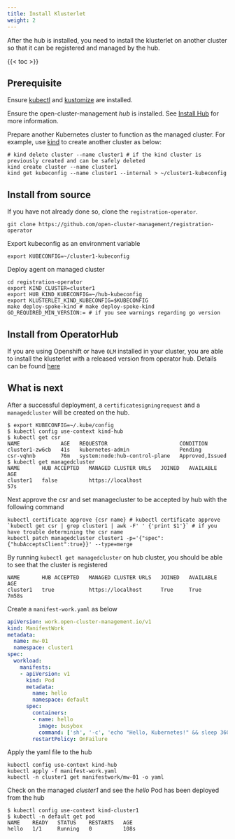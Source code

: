 ```yaml
---
title: Install Klusterlet
weight: 2
---
```


After the hub is installed, you need to install the klusterlet on another cluster so that it can be registered and managed by the hub.

<!-- spellchecker-disable -->

{{< toc >}}

<!-- spellchecker-enable -->

## Prerequisite

Ensure [kubectl](https://kubernetes.io/docs/tasks/tools/install-kubectl/) and [kustomize](https://kubernetes-sigs.github.io/kustomize/installation/) are installed.

Ensure the open-cluster-management _hub_ is installed. See [Install Hub](install-hub.md) for more information.

Prepare another Kubernetes cluster to function as the managed cluster. For example, use [kind](https://kind.sigs.k8s.io/docs/user/quick-start/) to create another cluster as below:

```Shell
# kind delete cluster --name cluster1 # if the kind cluster is previously created and can be safely deleted
kind create cluster --name cluster1
kind get kubeconfig --name cluster1 --internal > ~/cluster1-kubeconfig
```

## Install from source

If you have not already done so, clone the `registration-operator`.

```Shell
git clone https://github.com/open-cluster-management/registration-operator
```

Export kubeconfig as an environment variable

```
export KUBECONFIG=~/cluster1-kubeconfig
```

Deploy agent on managed cluster

```Shell
cd registration-operator
export KIND_CLUSTER=cluster1
export HUB_KIND_KUBECONFIG=~/hub-kubeconfig
export KLUSTERLET_KIND_KUBECONFIG=$KUBECONFIG
make deploy-spoke-kind # make deploy-spoke-kind GO_REQUIRED_MIN_VERSION:= # if you see warnings regarding go version
```

## Install from OperatorHub
If you are using Openshift or have `OLM` installed in your cluster, you are able to install the klusterlet with a released version from operator hub. Details can be found [here](https://operatorhub.io/operator/klusterlet)

## What is next

After a successful deployment, a `certificatesigningrequest` and a `managedcluster` will
be created on the hub.

```Shell
$ export KUBECONFIG=~/.kube/config
$ kubectl config use-context kind-hub
$ kubectl get csr
NAME             AGE   REQUESTOR                       CONDITION
cluster1-zw6cb   41s   kubernetes-admin                Pending
csr-vqhnb        76m   system:node:hub-control-plane   Approved,Issued
$ kubectl get managedcluster
NAME       HUB ACCEPTED   MANAGED CLUSTER URLS   JOINED   AVAILABLE   AGE
cluster1   false          https://localhost                           57s
```

Next approve the csr and set managecluster to be accepted by hub with the following command

```Shell
kubectl certificate approve {csr name} # kubectl certificate approve `kubectl get csr | grep cluster1 | awk -F' ' {'print $1'}` # if you have trouble determining the csr name
kubectl patch managedcluster cluster1 -p='{"spec":{"hubAcceptsClient":true}}' --type=merge
```

By running `kubectl get managedcluster` on hub cluster, you should be able to see that the cluster is registered

```Shell
NAME       HUB ACCEPTED   MANAGED CLUSTER URLS   JOINED   AVAILABLE   AGE
cluster1   true           https://localhost      True     True        7m58s
```

Create a `manifest-work.yaml` as below

```yaml
apiVersion: work.open-cluster-management.io/v1
kind: ManifestWork
metadata:
  name: mw-01
  namespace: cluster1
spec:
  workload:
    manifests:
    - apiVersion: v1
      kind: Pod
      metadata:
        name: hello
        namespace: default
      spec:
        containers:
        - name: hello
          image: busybox
          command: ['sh', '-c', 'echo "Hello, Kubernetes!" && sleep 3600']
        restartPolicy: OnFailure
```

Apply the yaml file to the hub

```Shell
kubectl config use-context kind-hub
kubectl apply -f manifest-work.yaml
kubectl -n cluster1 get manifestwork/mw-01 -o yaml
```

Check on the managed _cluster1_ and see the _hello_ Pod has been deployed from the hub

```Shell
$ kubectl config use-context kind-cluster1
$ kubectl -n default get pod
NAME    READY   STATUS    RESTARTS   AGE
hello   1/1     Running   0          108s
```